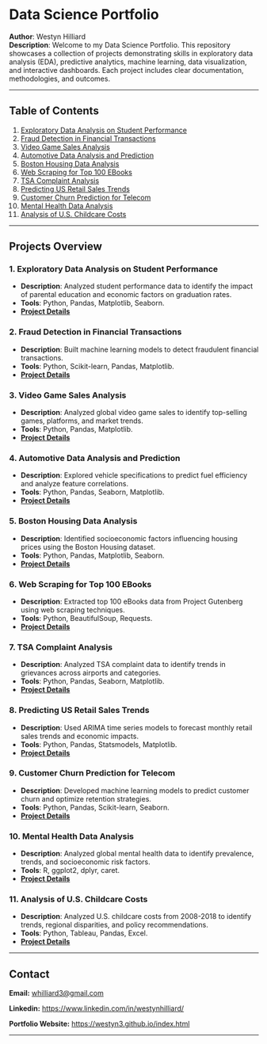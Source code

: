# Data Science Portfolio  
**Author**: Westyn Hilliard  
**Description**: Welcome to my Data Science Portfolio. This repository showcases a collection of projects demonstrating skills in exploratory data analysis (EDA), predictive analytics, machine learning, data visualization, and interactive dashboards. Each project includes clear documentation, methodologies, and outcomes.

---

## Table of Contents  

1. [Exploratory Data Analysis on Student Performance](project_1_student_performance/README.md)  
2. [Fraud Detection in Financial Transactions](project_2_fraud_detection/README.md)  
3. [Video Game Sales Analysis](project_3_video_game_sales/README.md)  
4. [Automotive Data Analysis and Prediction](project_4_automotive_analysis/README.md)  
5. [Boston Housing Data Analysis](project_5_boston_housing/README.md)  
6. [Web Scraping for Top 100 EBooks](project_6_web_scraping_ebooks/README.md)  
7. [TSA Complaint Analysis](project_7_tsa_complaints/README.md)  
8. [Predicting US Retail Sales Trends](project_8_retail_sales_trends/README.md)  
9. [Customer Churn Prediction for Telecom](project_9_customer_churn/README.md)  
10. [Mental Health Data Analysis](project_10_mental_health_analysis/README.md)  
11. [Analysis of U.S. Childcare Costs](project_11_childcare_costs_analysis/README.md)  

---

## Projects Overview  

### **1. Exploratory Data Analysis on Student Performance**  
- **Description**: Analyzed student performance data to identify the impact of parental education and economic factors on graduation rates.  
- **Tools**: Python, Pandas, Matplotlib, Seaborn.  
- **[Project Details](project_1_student_performance/README.md)**  

### **2. Fraud Detection in Financial Transactions**  
- **Description**: Built machine learning models to detect fraudulent financial transactions.  
- **Tools**: Python, Scikit-learn, Pandas, Matplotlib.  
- **[Project Details](project_2_fraud_detection/README.md)**  

### **3. Video Game Sales Analysis**  
- **Description**: Analyzed global video game sales to identify top-selling games, platforms, and market trends.  
- **Tools**: Python, Pandas, Matplotlib.  
- **[Project Details](project_3_video_game_sales/README.md)**  

### **4. Automotive Data Analysis and Prediction**  
- **Description**: Explored vehicle specifications to predict fuel efficiency and analyze feature correlations.  
- **Tools**: Python, Pandas, Seaborn, Matplotlib.  
- **[Project Details](project_4_automotive_analysis/README.md)**  

### **5. Boston Housing Data Analysis**  
- **Description**: Identified socioeconomic factors influencing housing prices using the Boston Housing dataset.  
- **Tools**: Python, Pandas, Matplotlib, Seaborn.  
- **[Project Details](project_5_boston_housing/README.md)**  

### **6. Web Scraping for Top 100 EBooks**  
- **Description**: Extracted top 100 eBooks data from Project Gutenberg using web scraping techniques.  
- **Tools**: Python, BeautifulSoup, Requests.  
- **[Project Details](project_6_web_scraping_ebooks/README.md)**  

### **7. TSA Complaint Analysis**  
- **Description**: Analyzed TSA complaint data to identify trends in grievances across airports and categories.  
- **Tools**: Python, Pandas, Seaborn, Matplotlib.  
- **[Project Details](project_7_tsa_complaints/README.md)**  

### **8. Predicting US Retail Sales Trends**  
- **Description**: Used ARIMA time series models to forecast monthly retail sales trends and economic impacts.  
- **Tools**: Python, Pandas, Statsmodels, Matplotlib.  
- **[Project Details](project_8_retail_sales_trends/README.md)**  

### **9. Customer Churn Prediction for Telecom**  
- **Description**: Developed machine learning models to predict customer churn and optimize retention strategies.  
- **Tools**: Python, Pandas, Scikit-learn, Seaborn.  
- **[Project Details](project_9_customer_churn/README.md)**  

### **10. Mental Health Data Analysis**  
- **Description**: Analyzed global mental health data to identify prevalence, trends, and socioeconomic risk factors.  
- **Tools**: R, ggplot2, dplyr, caret.  
- **[Project Details](project_10_mental_health_analysis/README.md)**  

### **11. Analysis of U.S. Childcare Costs**  
- **Description**: Analyzed U.S. childcare costs from 2008-2018 to identify trends, regional disparities, and policy recommendations.  
- **Tools**: Python, Tableau, Pandas, Excel.  
- **[Project Details](project_11_childcare_costs_analysis/README.md)**  

---

## Contact 

**Email:** whilliard3@gmail.com

**Linkedin:** https://www.linkedin.com/in/westynhilliard/

**Portfolio Website:** https://westyn3.github.io/index.html

---
